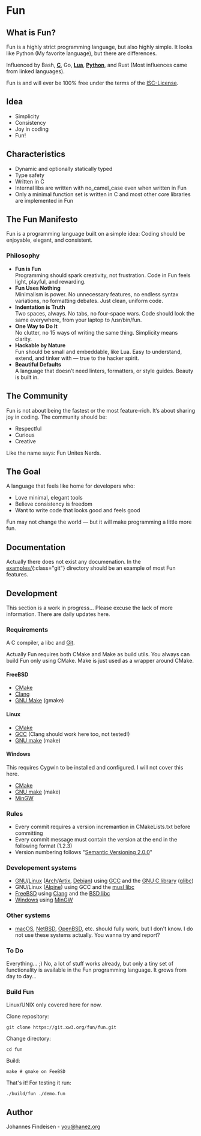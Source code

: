 # Fun

## What is Fun?

Fun is a highly strict programming language, but also highly simple. It looks like Python (My favorite language), but there are differences.

Influenced by Bash, **[C](https://en.wikipedia.org/wiki/The_C_Programming_Language)**, Go, **[Lua](https://www.lua.org/)**, **[Python](https://www.python.org/)**, and Rust (Most influences came from linked languages).

Fun is and will ever be 100% free under the terms of the [ISC-License](https://opensource.org/license/isc-license-txt).

## Idea

* Simplicity
* Consistency
* Joy in coding
* Fun!

## Characteristics

* Dynamic and optionally statically typed
* Type safety
* Written in C
* Internal libs are written with no_camel_case even when written in Fun
* Only a minimal function set is written in C and most other core libraries are implemented in Fun

## The Fun Manifesto

Fun is a programming language built on a simple idea:
Coding should be enjoyable, elegant, and consistent.

### Philosophy

- **Fun is Fun**<br>
  Programming should spark creativity, not frustration. Code in Fun feels light, playful, and rewarding.
- **Fun Uses Nothing**<br>
  Minimalism is power. No unnecessary features, no endless syntax variations, no formatting debates. Just clean, uniform code.
- **Indentation is Truth**<br>
  Two spaces, always. No tabs, no four-space wars. Code should look the same everywhere, from your laptop to /usr/bin/fun.
- **One Way to Do It**<br>
  No clutter, no 15 ways of writing the same thing. Simplicity means clarity.
- **Hackable by Nature**<br>
  Fun should be small and embeddable, like Lua. Easy to understand, extend, and tinker with — true to the hacker spirit.
- **Beautiful Defaults**<br>
  A language that doesn’t need linters, formatters, or style guides. Beauty is built in.

## The Community

Fun is not about being the fastest or the most feature-rich. It’s about sharing joy in coding. The community should be:

- Respectful
- Curious
- Creative

Like the name says: Fun Unites Nerds.

## The Goal

A language that feels like home for developers who:

- Love minimal, elegant tools
- Believe consistency is freedom
- Want to write code that looks good and feels good

Fun may not change the world — but it will make programming a little more fun.

## Documentation

Actually there does not exist any documenation. In the [examples/](https://git.xw3.org/fun/fun/src/branch/main/examples){:class="git"} directory should be an example of most Fun features.

## Development

This section is a work in progress... Please excuse the lack of more information. There are daily updates here.

### Requirements

A C compiler, a libc and [Git](https://git-scm.com/).

Actually Fun requires both CMake and Make as build utils. You always can build Fun only using CMake. Make is just used as a wrapper around CMake.

#### FreeBSD

- [CMake](https://cmake.org/)
- [Clang](https://clang.llvm.org/)
- [GNU Make](https://www.gnu.org/software/make) (gmake)

#### Linux

- [CMake](https://cmake.org/)
- [GCC](https://gcc.gnu.org/) (Clang should work here too, not tested!)
- [GNU make](https://www.gnu.org/software/make) (make)

#### Windows

This requires Cygwin to be installed and configured. I will not cover this here.

- [CMake](https://cmake.org/)
- [GNU make](https://www.gnu.org/software/make) (make)
- [MinGW](https://en.wikipedia.org/wiki/MinGW)

### Rules

- Every commit requires a version incremantion in CMakeLists.txt before committing
- Every commit message must contain the version at the end in the following format (1.2.3)
- Version numbering follows "[Semantic Versioning 2.0.0](https://semver.org/spec/v2.0.0.html)"

### Developement systems

- [GNU](https://gnu.org/)/[Linux](https://kernel.org/) ([Arch](https://archlinux.org/)/[Artix](https://artixlinux.org/), [Debian](https://www.debian.org/)) using [GCC](https://gcc.gnu.org/) and the [GNU C library](https://www.gnu.org/software/libc/) ([glibc](https://en.wikipedia.org/wiki/Glibc))
- GNU/Linux ([Alpine](https://alpinelinux.org/)) using GCC and the [musl libc](https://musl.libc.org/)
- [FreeBSD](https://www.freebsd.org/) using [Clang](https://clang.llvm.org/) and the [BSD libc](https://en.wikipedia.org/wiki/C_standard_library#BSD_libc)
- [Windows](https://en.wikipedia.org/wiki/Microsoft_Windows) using [MinGW](https://en.wikipedia.org/wiki/MinGW)

### Other systems

- [macOS](https://en.wikipedia.org/wiki/MacOS), [NetBSD](https://netbsd.org/), [OpenBSD](https://www.openbsd.org/), etc. should fully work, but I don't know. I do not use these systems actually. You wanna try and report?

### To Do

Everything... ;) No, a lot of stuff works already, but only a tiny set of functionality is available in the Fun programming language. It grows from day to day...

### Build Fun

Linux/UNIX only covered here for now.

Clone repository:

```
git clone https://git.xw3.org/fun/fun.git
```

Change directory:

```
cd fun
```

Build:

```
make # gmake on FeeBSD
```

That's it! For testing it run:

```
./build/fun ./demo.fun
```
## Author

Johannes Findeisen - you@hanez.org
